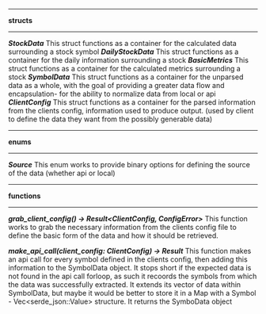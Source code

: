 * * * * * *
**structs**
* * * * * *
***StockData***
    This struct functions as a container for the calculated data surrounding a stock symbol
***DailyStockData***
    This struct functions as a container for the daily information surrounding a stock
***BasicMetrics***
    This struct functions as a container for the calculated metrics surrounding a stock
***SymbolData***
    This struct functions as a container for the unparsed data as a whole, with the goal of providing a greater data flow and encapsulation- for the ability to normalize data from local or api
***ClientConfig***
    This struct functions as a container for the parsed information from the clients config, information used to produce output. (used by client to define the data they want from the possibly generable data)


* * * * * * 
**enums**
* * * * * *
***Source***
    This enum works to provide binary options for defining the source of the data (whether api or local)


* * * * * * 
**functions**
* * * * * *
***grab_client_config() -> Result<ClientConfig, ConfigError>***
    This function works to grab the necessary information from the clients config file to define the basic form of the data and how it should be retrieved.

***make_api_call(client_config: ClientConfig) -> Result<SymbolData>***
    This function makes an api call for every symbol defined in the clients config, then adding this information to the SymbolData object. 
        It stops short if the expected data is not found in the api call forloop, as such it recoords the symbols from which the data was successfully extracted.
        It extends its vector of data within SymbolData, but maybe it would be better to store it in a Map with a Symbol - Vec<serde_json::Value> structure.
        It returns the SymboData object


